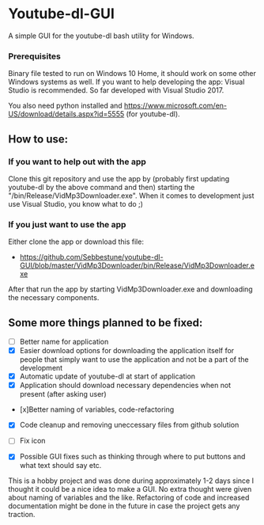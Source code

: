 # Youtube-dl-GUI
A simple GUI for the youtube-dl bash utility for Windows.

### Prerequisites
Binary file tested to run on Windows 10 Home, it should work on some other Windows systems as well.
If you want to help developing the app: Visual Studio is recommended. So far developed with Visual Studio 2017.

You also need python installed and https://www.microsoft.com/en-US/download/details.aspx?id=5555 (for youtube-dl).

## How to use:
### If you want to help out with the app
Clone this git repository and use the app by (probably first updating youtube-dl by the above command and then) starting the "/bin/Release/VidMp3Downloader.exe". When it comes to development just use Visual Studio, you know what to do ;)
### If you just want to use the app
Either clone the app or download this file:
  - https://github.com/Sebbestune/youtube-dl-GUI/blob/master/VidMp3Downloader/bin/Release/VidMp3Downloader.exe

After that run the app by starting VidMp3Downloader.exe and downloading the necessary components.

## Some more things planned to be fixed:
- [ ] Better name for application
- [x] Easier download options for downloading the application itself for people that simply want to use the application and not be a part of the development 
- [x] Automatic update of youtube-dl at start of application
- [x] Application should download necessary dependencies when not present (after asking user)
- [x]Better naming of variables, code-refactoring
- [x] Code cleanup and removing uneccessary files from github solution
- [ ] Fix icon
- [x] Possible GUI fixes such as thinking through where to put buttons and what text should say etc.


This is a hobby project and was done during approximately 1-2 days since I thought it could be a nice idea to make a GUI. No extra thought were given about naming of variables and the like. Refactoring of code and increased documentation might be done in the future in case the project gets any traction.
